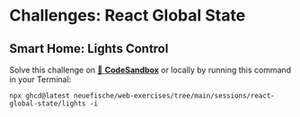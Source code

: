# Challenges: React Global State

## Smart Home: Lights Control

Solve this challenge on
[🔗 **CodeSandbox**](https://codesandbox.io/s/github/neuefische/web-exercises/tree/main/sessions/react-global-state/lights?file=/README.md)
or locally by running this command in your Terminal:

```
npx ghcd@latest neuefische/web-exercises/tree/main/sessions/react-global-state/lights -i
```
